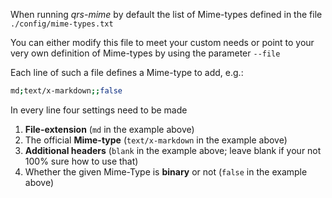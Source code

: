 When running *qrs-mime* by default the list of Mime-types defined in the file `./config/mime-types.txt`

You can either modify this file to meet your custom needs or point to your very own definition of Mime-types by using the parameter `--file`

Each line of such a file defines a Mime-type to add, e.g.: 

```bash
md;text/x-markdown;;false
```

In every line four settings need to be made

1. **File-extension** (`md` in the example above)
2. The official **Mime-type** (`text/x-markdown` in the example above)
3. **Additional headers** (`blank` in the example above; leave blank if your not 100% sure how to use that)
4. Whether the given Mime-Type is **binary** or not (`false` in the example above)





